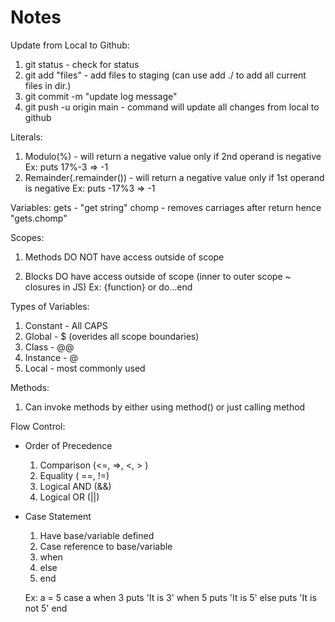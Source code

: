 # Notes

Update from Local to Github:

1. git status - check for status
2. git add "files" - add files to staging (can use add ./ to add all current files in dir.)
3. git commit -m "update log message"
4. git push -u origin main - command will update all changes from local to github

Literals:

1. Modulo(%) - will return a negative value only if 2nd operand is negative
   Ex: puts 17%-3
   => -1
2. Remainder(.remainder()) - will return a negative value only if 1st operand is negative
   Ex: puts -17%3
   => -1

Variables:
gets - "get string"
chomp - removes carriages after return
hence "gets.chomp"

Scopes:

1. Methods DO NOT have access outside of scope

2. Blocks DO have access outside of scope (inner to outer scope ~ closures in JS)
   Ex: {function} or do...end

Types of Variables:

1. Constant - All CAPS
2. Global - $ (overides all scope boundaries)
3. Class - @@
4. Instance - @
5. Local - most commonly used

Methods:

1. Can invoke methods by either using method() or just calling method

Flow Control:

- Order of Precedence

  1. Comparison (<=, =>, <, > )
  2. Equality ( ==, !=)
  3. Logical AND (&&)
  4. Logical OR (||)

- Case Statement

  1. Have base/variable defined
  2. Case reference to base/variable
  3. when
  4. else
  5. end

  Ex:
  a = 5
  case a
  when 3
  puts 'It is 3'
  when 5
  puts 'It is 5'
  else
  puts 'It is not 5'
  end
